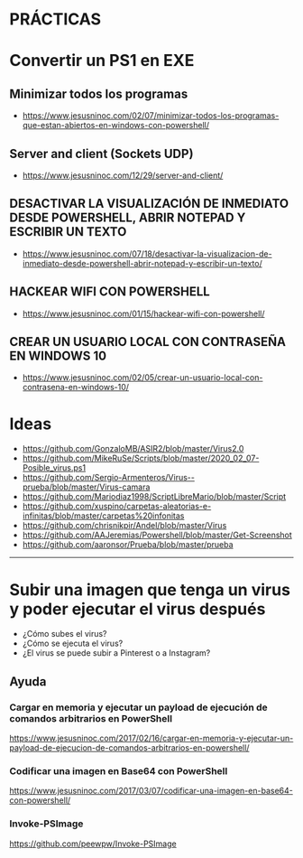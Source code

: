 # PRÁCTICAS

# Convertir un PS1 en EXE
## Minimizar todos los programas
* https://www.jesusninoc.com/02/07/minimizar-todos-los-programas-que-estan-abiertos-en-windows-con-powershell/
## Server and client (Sockets UDP)
* https://www.jesusninoc.com/12/29/server-and-client/
## DESACTIVAR LA VISUALIZACIÓN DE INMEDIATO DESDE POWERSHELL, ABRIR NOTEPAD Y ESCRIBIR UN TEXTO
* https://www.jesusninoc.com/07/18/desactivar-la-visualizacion-de-inmediato-desde-powershell-abrir-notepad-y-escribir-un-texto/
## HACKEAR WIFI CON POWERSHELL 
* https://www.jesusninoc.com/01/15/hackear-wifi-con-powershell/
## CREAR UN USUARIO LOCAL CON CONTRASEÑA EN WINDOWS 10
* https://www.jesusninoc.com/02/05/crear-un-usuario-local-con-contrasena-en-windows-10/

# Ideas
* https://github.com/GonzaloMB/ASIR2/blob/master/Virus2.0
* https://github.com/MikeRuSe/Scripts/blob/master/2020_02_07-Posible_virus.ps1
* https://github.com/Sergio-Armenteros/Virus--prueba/blob/master/Virus-camara
* https://github.com/Mariodiaz1998/ScriptLibreMario/blob/master/Script
* https://github.com/xuspino/carpetas-aleatorias-e-infinitas/blob/master/carpetas%20infonitas
* https://github.com/chrisnikpir/Andel/blob/master/Virus
* https://github.com/AAJeremias/Powershell/blob/master/Get-Screenshot
* https://github.com/aaronsor/Prueba/blob/master/prueba

------------

# Subir una imagen que tenga un virus y poder ejecutar el virus después

- ¿Cómo subes el virus?
- ¿Cómo se ejecuta el virus?
- ¿El virus se puede subir a Pinterest o a Instagram?

## Ayuda
### Cargar en memoria y ejecutar un payload de ejecución de comandos arbitrarios en PowerShell
https://www.jesusninoc.com/2017/02/16/cargar-en-memoria-y-ejecutar-un-payload-de-ejecucion-de-comandos-arbitrarios-en-powershell/
### Codificar una imagen en Base64 con PowerShell
https://www.jesusninoc.com/2017/03/07/codificar-una-imagen-en-base64-con-powershell/
### Invoke-PSImage
https://github.com/peewpw/Invoke-PSImage
